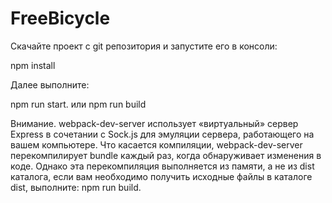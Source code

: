 # FreeBicycle

Скачайте проект с git репозитория и запустите его в консоли:

npm install

Далее выполните: 

npm run start.
или
npm run build

Внимание. webpack-dev-server использует «виртуальный» сервер Express в сочетании с Sock.js для эмуляции сервера, работающего на вашем компьютере. Что касается компиляции, webpack-dev-server перекомпилирует bundle каждый раз, когда обнаруживает изменения в коде. Однако эта перекомпиляция выполняется из памяти, а не из dist каталога, если вам необходимо получить исходные файлы в каталоге dist, выполните: npm run build.